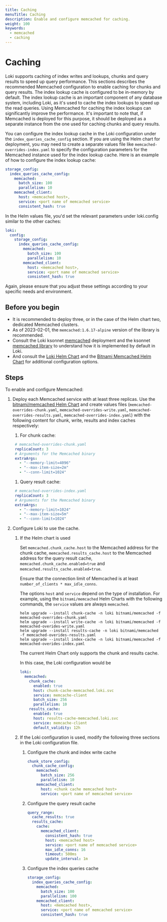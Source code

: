```yaml
---
title: Caching 
menuTitle: Caching 
description: Enable and configure memcached for caching. 
weight: 100
keywords:
  - memcached
  - caching
---
```


# Caching

Loki supports caching of index writes and lookups, chunks and query results to speed up query performance. This sections describes the recommended Memcached configuration to enable caching for chunks and query results. The index lookup cache is configured to be in-memory by default. The index lookup cache is an important component of any database system, including Loki, as it's used to cache the index lookups to speed up the read queries. Using Memcached for caching the index lookups can significantly improve the performance. It's important to note that, if Memcached is deployed for this purpose, it should be deployed as a separate instance from the one used for caching chunks and query results.

You can configure the index lookup cache in the Loki configuration under the `index_queries_cache_config` section. If you are using the Helm chart for deployment, you may need to create a separate values file like `memcached-overrides-index.yaml` to specify the configuration parameters for the Memcached instance used for the index lookup cache. Here is an example of how to configure the index lookup cache:
  
```yaml
storage_config:
  index_queries_cache_config:
    memcached:
      batch_size: 100
      parallelism: 10
    memcached_client:
      host: <memcached host>,
      service: <port name of memcached service>
      consistent_hash: true
```

In the Helm values file, you'd set the relevant parameters under loki.config similar to the other caches:

```yaml
loki:
  config:
    storage_config:
      index_queries_cache_config:
        memcached:
          batch_size: 100
          parallelism: 10
        memcached_client:
          host: <memcached host>,
          service: <port name of memcached service>
          consistent_hash: true
```

Again, please ensure that you adjust these settings according to your specific needs and environment.

## Before you begin

- It is recommended to deploy three, or in the case of the Helm chart two, dedicated Memcached clusters.
- As of 2023-02-01, the `memcached:1.6.17-alpine` version of the library is recommended.
- Consult the Loki ksonnet [memcached](https://github.com/grafana/loki/blob/main/production/ksonnet/loki/memcached.libsonnet) deployment and the ksonnet [memcached library](https://github.com/grafana/jsonnet-libs/tree/master/memcached) to understand how it is implemented by default in Loki.
- And consult the [Loki Helm Chart](https://artifacthub.io/packages/helm/grafana/loki) and the [Bitnami Memcached Helm Chart](https://artifacthub.io/packages/helm/bitnami/memcached) for additional configuration options.

## Steps

To enable and configure Memcached:

1. Deploy each Memcached service with at least three replicas. Use the [bitnami/memcached Helm Chart](https://artifacthub.io/packages/helm/bitnami/memcached) and create values files (`memcached-overrides-chunk.yaml`, `memcached-overrides-write.yaml`, `memcached-overrides-results.yaml`, `memcached-overrides-index.yaml`) with the following content for chunk, write, results and index caches respectively:

   1. For chunk cache:
   ```yaml
    # memcached-overrides-chunk.yaml
    replicaCount: 3
    # Arguments for the Memcached binary
    extraArgs:
      - "--memory-limit=4096"
      - "--max-item-size=2m"
      - "--conn-limit=1024"
    ```

    1. Query result cache:

   ```yaml
    # memcached-overrides-index.yaml
    replicaCount: 3
    # Arguments for the Memcached binary
    extraArgs:
      - "--memory-limit=1024"
      - "--max-item-size=5m"
      - "--conn-limit=1024"
    ```

  

1. Configure Loki to use the cache.
    1. If the Helm chart is used

       Set `memcached.chunk_cache.host` to the Memcached address for the chunk cache, `memcached.results_cache.host` to the Memcached address for the query result cache, `memcached.chunk_cache.enabled=true` and `memcached.results_cache.enabled=true`. 
       
       Ensure that the connection limit of Memcached is at least `number_of_clients * max_idle_conns`.
       
       The options `host` and `service` depend on the type of installation. For example, using the `bitnami/memcached` Helm Charts with the following commands, the `service` values are always `memcached`.
       ```
       helm upgrade --install chunk-cache -n loki bitnami/memcached -f memcached-overrides-chunk.yaml
       helm upgrade --install write-cache -n loki bitnami/memcached -f memcached-overides-write.yaml
       helm upgrade --install results-cache -n loki bitnami/memcached -f memcached-overides-results.yaml
       helm upgrade --install index-cache -n loki bitnami/memcached -f memcached-overides-index.yaml
       
       ```
       The current Helm Chart only supports the chunk and results cache.

       In this case, the Loki configuration would be
       ```yaml
       loki:
         memcached:
           chunk_cache:
             enabled: true
             host: chunk-cache-memcached.loki.svc
             service: memcache-client
             batch_size: 256
             parallelism: 10
           results_cache:
             enabled: true
             host: results-cache-memcached.loki.svc
             service: memcache-client
             default_validity: 12h
       ```
    1. If the Loki configuration is used, modify the following three sections in
       the Loki configuration file.
        1. Configure the chunk and index write cache
           ```yaml
           chunk_store_config:
             chunk_cache_config:
               memcached:
                 batch_size: 256
                 parallelism: 10
               memcached_client:
                 host: <chunk cache memcached host>
                 service: <port name of memcached service>
           ```
        1. Configure the query result cache
           ```yaml
           query_range:
             cache_results: true
             results_cache:
               cache:
                 memcached_client:
                   consistent_hash: true
                   host: <memcached host>
                   service: <port name of memcached service>
                   max_idle_conns: 16
                   timeout: 500ms
                   update_interval: 1m
           ```
        1. Configure the index queries cache
           ```yaml
           storage_config:
             index_queries_cache_config:
               memcached:
                 batch_size: 100
                 parallelism: 100
               memcached_client:
                 host: <memcached host>,
                 service: <port name of memcached service>
                 consistent_hash: true
           ```
